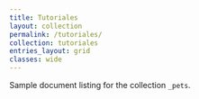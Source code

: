 ```yaml
---
title: Tutoriales
layout: collection
permalink: /tutoriales/
collection: tutoriales
entries_layout: grid
classes: wide
---
```


Sample document listing for the collection `_pets`.